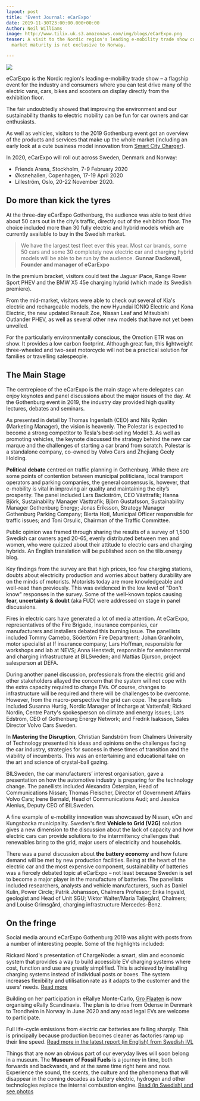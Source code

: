 ```yaml
---
layout: post
title: 'Event Journal: eCarExpo'
date: 2019-11-30T23:00:00.000+00:00
Author: Neil Williams
image: http://www.tilix.uk.s3.amazonaws.com/img/blogs/eCarExpo.png
teaser: A visit to the Nordic region's leading e-mobility trade show confirms that
  market maturity is not exclusive to Norway.

---
```

![](http://www.tilix.uk.s3.amazonaws.com/img/blogs/eCarExpo.png)

eCarExpo is the Nordic region's leading e-mobility trade show – a flagship event for the industry and consumers where you can test drive many of the electric vans, cars, bikes and scooters on display directly from the exhibition floor.

The fair undoubtedly showed that improving the environment and our sustainability thanks to electric mobility can be fun for car owners and car enthusiasts.

As well as vehicles, visitors to the 2019 Gothenburg event got an overview of the products and services that make up the whole market (including an early look at a cute business model innovation from [Smart City Charger](http://smartcitycharger.com)).

In 2020, eCarExpo will roll out across Sweden, Denmark and Norway:

* Friends Arena, Stockholm, 7-9 February 2020
* Øksnehallen, Copenhagen, 17-19 April 2020
* Lilleström, Oslo, 20-22 November 2020.

## Do more than kick the tyres

At the three-day eCarExpo Gothenburg, the audience was able to test drive about 50 cars out in the city’s traffic, directly out of the exhibition floor. The choice included more than 30 fully electric and hybrid models which are currently available to buy in the Swedish market.

> We have the largest test fleet ever this year. Most car brands, some 50 cars and some 30 completely new electric car and charging hybrid models will be able to be run by the audience. **Gunnar Dackevall, Founder and manager of eCarExpo**

In the premium bracket, visitors could test the Jaguar iPace, Range Rover Sport PHEV and the BMW X5 45e charging hybrid (which made its Swedish premiere).

From the mid-market, visitors were able to check out several of Kia's electric and rechargeable models, the new Hyundai IONIQ Electric and Kona Electric, the new updated Renault Zoe, Nissan Leaf and Mitsubishi Outlander PHEV, as well as several other new models that have not yet been unveiled.

For the particularly environmentally conscious, the Omotion ETR was on show. It provides a low carbon footprint. Although great fun, this lightweight three-wheeled and two-seat motorcycle will not be a practical solution for families or travelling salespeople.

## The Main Stage

The centrepiece of the eCarExpo is the main stage where delegates can enjoy keynotes and panel discussions about the major issues of the day. At the Gothenburg event in 2019, the industry day provided high quality lectures, debates and seminars.

As presented in detail by Thomas Ingenlath (CEO) and Nils Rydén (Marketing Manager), the vision is heavenly. The Polestar is expected to become a strong competitor to Tesla's best-selling Model 3. As well as promoting vehicles, the keynote discussed the strategy behind the new car marque and the challenges of starting a car brand from scratch. Polestar is a standalone company, co-owned by Volvo Cars and Zhejiang Geely Holding.

**Political debate** centred on traffic planning in Gothenburg. While there are some points of contention between municipal politicians, local transport operators and  parking companies, the general consensus is, however, that e-mobility is vital in improving air quality and maintaining the city’s prosperity. The panel included Lars Backström, CEO Västtrafik; Hanna Björk, Sustainability Manager Västtrafik; Björn Gustafsson, Sustainability Manager Gothenburg Energy; Jonas Eriksson, Strategy Manager Gothenburg Parking Company; Blerta Hoti, Municipal Officer responsible for traffic issues; and Toni Orsulic, Chairman of the Traffic Committee.

Public opinion was framed through sharing the results of a survey of 1,500 Swedish car owners aged 20-65, evenly distributed between men and women, who were quizzed about their attitude to electric cars and charging hybrids. An English translation will be published soon on the tilix.energy blog.

Key findings from the survey are that high prices, too few charging stations, doubts about electricity production and worries about battery durability are on the minds of motorists. Motorists today are more knowledgeable and well-read than previously. This was evidenced in the low level of "Don't know" responses in the survey. Some of the well-known topics causing **fear, uncertainty & doubt** (aka FUD) were addressed on stage in panel discussions.

Fires in electric cars have generated a lot of media attention. At eCarExpo,  representatives of the Fire Brigade, insurance companies, car manufacturers and installers debated this burning issue. The panellists included Tommy Carnebo, Södertörn Fire Department; Johan Granholm, motor specialist at If insurance company; Lars Hoffman, responsible for workshops and lab at NEVS; Anna Henstedt, responsible for environmental and charging infrastructure at BILSweden; and Mattias Djurson, project salesperson at DEFA.

During another panel discussion, professionals from the electric grid and other stakeholders allayed the concern that the system will not cope with the extra capacity required to charge EVs. Of course, changes to infrastructure will be required and there will be challenges to be overcome. However, from the macro-perspective the grid can cope. The panellists included Susanna Hurtig, Nordic Manager of Incharge at Vattenfall; Rickard Nordin, Centre Party's spokesperson on climate and energy issues; Lars Edström, CEO of Gothenburg Energy Network; and Fredrik Isaksson, Sales Director Volvo Cars Sweden.

In **Mastering the Disruption**, Christian Sandström from Chalmers University of Technology presented his ideas and opinions on the challenges facing the car industry, strategies for success in these times of transition and the viability of incumbents. This was an entertaining and educational take on the art and science of crystal-ball gazing.

BILSweden, the car manufacturers’ interest organisation, gave a presentation on how the automotive industry is preparing for the technology change. The panellists included Alexandra Österplan, Head of Communications Nissan; Thomas Fleischer, Director of Government Affairs Volvo Cars; Irene Bernald, Head of Communications Audi; and Jessica Alenius, Deputy CEO of BILSweden.

A fine example of e-mobility innovation was showcased by Nissan, eOn and Kungsbacka municipality. Sweden's first **Vehicle to Grid (V2G)** solution gives a new dimension to the discussion about the lack of capacity and how electric cars can provide solutions to the intermittency challenges that renewables bring to the grid, major users of electricity and households.

There was a panel discussion about **the battery economy** and how future demand will be met by new production facilities. Being at the heart of the electric car and the most expensive component, sustainability of batteries was a fiercely debated topic at eCarExpo – not least because Sweden is set to become a major player in the manufacture of batteries. The panellists included researchers, analysts and vehicle manufacturers, such as Daniel Kulin, Power Circle; Patrik Johansson, Chalmers Professor; Erika Ingvald, geologist and Head of Unit SGU; Viktor Walter/Maria Taljegård, Chalmers; and Louise Grimsgård, charging infrastructure Mercedes-Benz.

## On the fringe

Social media around eCarExpo Gothenburg 2019 was alight with posts from a number of interesting people. Some of the highlights included:

Rickard Nord's presentation of ChargeNode: a smart, slim and economic system that provides a way to build accessible EV charging systems where cost, function and use are greatly simplified. This is achieved by installing charging systems instead of individual posts or boxes. The system increases flexibility and utilisation rate as it adapts to the customer and the users' needs. [Read more](http://chargenode.eu/)

Building on her participation in eRallye Monte-Carlo, [Gro Flaaten](https://www.linkedin.com/in/groflaaten/) is now organising eRally Scandinavia. The plan is to drive from Odense in Denmark to Trondheim in Norway in June 2020 and any road legal EVs are welcome to participate.

Full life-cycle emissions from electric car batteries are falling sharply. This is principally because production becomes cleaner as factories ramp up their line speed. [Read more in the latest report (in English) from Swedish IVL](https://www.ivl.se/download/18.14d7b12e16e3c5c36271070/1574923989017/C444.pdf)

Things that are now an obvious part of our everyday lives will soon belong in a museum. The **Museum of Fossil Fuels** is a journey in time, both forwards and backwards, and at the same time right here and now. Experience the sound, the scents, the culture and the phenomena that will disappear in the coming decades as battery electric, hydrogen and other technologies replace the internal combustion engine. [Read (in Swedish) and see photos](http://ecarexpo.se/upplev-museum-of-fossil-fuels-pa-ecar-expo/)